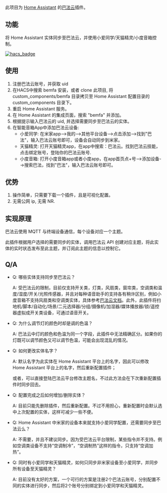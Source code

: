 此项目为 [Home Assistant](https://www.home-assistant.io/) 的[巴法云](https://cloud.bemfa.com/)插件。

## 功能
将 Home Assistant 实体同步至巴法云，并使用小爱同学/天猫精灵/小度音箱控制。

[![hacs_badge](https://img.shields.io/badge/HACS-Default-41BDF5.svg?style=for-the-badge)](https://github.com/hacs/integration)

## 使用
  1. 注册巴法云账号，并获取 uid
  2. 在HACS中搜索 bemfa 安装，或者 clone 此项目, 将 custom\_components/bemfa 目录拷贝至 Home Assistant 配置目录的 custom\_components 目录下。
  3. 重启 Home Assistant 服务。
  4. 在 Home Assistant 的集成页面，搜索 "bemfa" 并添加。
  5. 根据提示输入巴法云的 uid, 并选择需要同步至巴法云的实体。
  6. 在智能音箱App中添加巴法云设备:
     * 小爱同学: 在米家app-->我的-->其他平台设备-->点击添加-->找到"巴法"，输入巴法云账号即可，设备会自动同步到米家。
     * 天猫精灵: 打开天猫精灵app，在app中搜索：巴法云。找到巴法云技能，点击绑定账号，登陆你的巴法云账号.
     * 小度音箱: 打开小度音箱app或者小度app，在app首页点+号-->添加设备-->搜索巴法，找到"巴法"，输入巴法云账号即可。

## 优势
  1. 操作简单，只需要下载一个插件，且是可视化配置。
  2. 无需公网 ip, 无需 NR.

## 实现原理
巴法云使用 MQTT 与终端设备通信，每个设备对应一个主题。

此插件根据用户选择的需要同步的实体，调用巴法云 API 创建对应主题，将此实体的实时状态发布至此主题，并订阅此主题的信息以控制它。

## Q/A
  - Q: 哪些实体支持同步至巴法云？

    A: 受巴法云的限制，目前仅支持开关类，灯类，风扇类，窗帘类，空调类和温度/湿度/开关/光照传感器，并且对每种语音助手的支持各有稍许区别，例如小度音箱不支持风扇类和空调类实体，具体参考[巴法云文档](https://cloud.bemfa.com/docs/#/)。此外，此插件将扫地机/脚本/自动化/场景/二元选择器/分组/摄像机/加湿器/媒体播放器/锁/遥控器虚拟成开关类设备，可通过语音开关。

  - Q: 为什么调节灯的颜色时却是调的色温？

    A: 巴法云中灯的颜色和色温为同一个字段，此插件中无法精确区分。如果你的灯既可以调节颜色又可以调节色温，可能会出现混乱的情况。

  - Q: 如何更改实体名字？

    A: 默认名字为此实体在 Home Assistant 平台上的名字，因此可以修改 Home Assistant 平台上的名字，然后重新配置插件；

       或者，可以直接登陆巴法云平台修改主题名，不过此方法会在下次重新配置插件时同步回去。

  - Q: 配置完成之后如何增加/删除实体？

    A: 目前只能先删除插件，然后重新配置。不过不用担心，重新配置时会默认选中上次配置的实体，这样可减少一些不便。

  - Q: Home Assistant 中米家的设备本来就支持小爱同学配置，还需要同步至巴法云么？

    A: 不需要，并且不建议同步。因为受巴法云平台限制，某些指令并不支持。例如空调类设备不支持“空调制冷”，“空调制热”这样的指令，只支持“空调加热”。

  - Q: 同时有小爱同学和天猫精灵，如何只同步非米家设备至小爱同学，并同步所有设备至天猫精灵？

    A: 目前没有太好的方案，一个可行的方案是注册2个巴法云账号，分别配置不同的实体进行同步，然后将2个账号分别绑定到小爱同学和天猫精灵。

